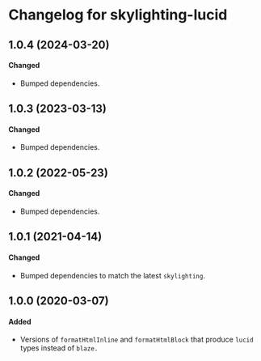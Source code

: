 # Changelog for skylighting-lucid

## 1.0.4 (2024-03-20)

#### Changed

- Bumped dependencies.

## 1.0.3 (2023-03-13)

#### Changed

- Bumped dependencies.

## 1.0.2 (2022-05-23)

#### Changed

- Bumped dependencies.

## 1.0.1 (2021-04-14)

#### Changed

- Bumped dependencies to match the latest `skylighting`.

## 1.0.0 (2020-03-07)

#### Added

- Versions of `formatHtmlInline` and `formatHtmlBlock` that produce `lucid`
  types instead of `blaze.`
